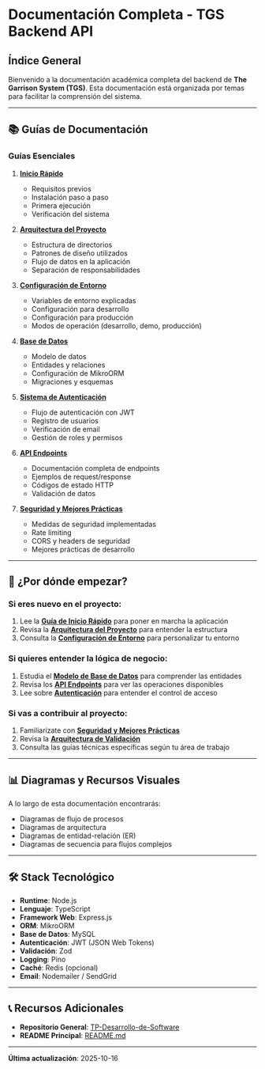 # Documentación Completa - TGS Backend API

## Índice General

Bienvenido a la documentación académica completa del backend de **The Garrison System (TGS)**. Esta documentación está organizada por temas para facilitar la comprensión del sistema.

---

## 📚 Guías de Documentación

### Guías Esenciales

1. **[Inicio Rápido](01-QUICK-START.md)**
   - Requisitos previos
   - Instalación paso a paso
   - Primera ejecución
   - Verificación del sistema

2. **[Arquitectura del Proyecto](02-ARCHITECTURE.md)**
   - Estructura de directorios
   - Patrones de diseño utilizados
   - Flujo de datos en la aplicación
   - Separación de responsabilidades

3. **[Configuración de Entorno](03-ENVIRONMENT-CONFIG.md)**
   - Variables de entorno explicadas
   - Configuración para desarrollo
   - Configuración para producción
   - Modos de operación (desarrollo, demo, producción)

4. **[Base de Datos](04-DATABASE.md)**
   - Modelo de datos
   - Entidades y relaciones
   - Configuración de MikroORM
   - Migraciones y esquemas

5. **[Sistema de Autenticación](05-AUTHENTICATION.md)**
   - Flujo de autenticación con JWT
   - Registro de usuarios
   - Verificación de email
   - Gestión de roles y permisos

6. **[API Endpoints](06-API-ENDPOINTS.md)**
   - Documentación completa de endpoints
   - Ejemplos de request/response
   - Códigos de estado HTTP
   - Validación de datos

7. **[Seguridad y Mejores Prácticas](07-SECURITY.md)**
   - Medidas de seguridad implementadas
   - Rate limiting
   - CORS y headers de seguridad
   - Mejores prácticas de desarrollo

---

## 🎯 ¿Por dónde empezar?

### Si eres nuevo en el proyecto:
1. Lee la **[Guía de Inicio Rápido](01-QUICK-START.md)** para poner en marcha la aplicación
2. Revisa la **[Arquitectura del Proyecto](02-ARCHITECTURE.md)** para entender la estructura
3. Consulta la **[Configuración de Entorno](03-ENVIRONMENT-CONFIG.md)** para personalizar tu entorno

### Si quieres entender la lógica de negocio:
1. Estudia el **[Modelo de Base de Datos](04-DATABASE.md)** para comprender las entidades
2. Revisa los **[API Endpoints](06-API-ENDPOINTS.md)** para ver las operaciones disponibles
3. Lee sobre **[Autenticación](05-AUTHENTICATION.md)** para entender el control de acceso

### Si vas a contribuir al proyecto:
1. Familiarízate con **[Seguridad y Mejores Prácticas](07-SECURITY.md)**
2. Revisa la **[Arquitectura de Validación](VALIDATION_ARCHITECTURE.md)**
3. Consulta las guías técnicas específicas según tu área de trabajo

---

## 📊 Diagramas y Recursos Visuales

A lo largo de esta documentación encontrarás:
- Diagramas de flujo de procesos
- Diagramas de arquitectura
- Diagramas de entidad-relación (ER)
- Diagramas de secuencia para flujos complejos

---

## 🛠️ Stack Tecnológico

- **Runtime**: Node.js
- **Lenguaje**: TypeScript
- **Framework Web**: Express.js
- **ORM**: MikroORM
- **Base de Datos**: MySQL
- **Autenticación**: JWT (JSON Web Tokens)
- **Validación**: Zod
- **Logging**: Pino
- **Caché**: Redis (opcional)
- **Email**: Nodemailer / SendGrid

---

## 📞 Recursos Adicionales

- **Repositorio General**: [TP-Desarrollo-de-Software](https://github.com/Lau-prog/TP-Desarrollo-de-Software)
- **README Principal**: [README.md](../README.md)

---

**Última actualización**: 2025-10-16
